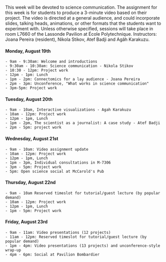 This week will be devoted to science communication. The assignment for this week is for students to produce a 3-minute video based on their project. The video is directed at a general audience, and could incorporate slides, talking heads, animations, or other formats that the students want to experiment with. Unless otherwise specified, sessions will take place in room L7660 of the Lassonde Pavilion at École Polytechnique. Instructors: Joana Pereira (resident), Nikola Stikov, Atef Badji and Agâh Karakuzu.

#### Monday, August 19th
    - 9am - 9:30am: Welcome and introductions
    - 9:30am - 10:30am: Science communication - Nikola Stikov
    - 10:30 - 12pm: Project work
    - 12pm - 1pm: Lunch
    - 1pm - 2pm: Connectomics for a lay audience - Joana Pereira
    - 2pm - 3pm: Unconference, "What works in science communication" 
    - 3pm-5pm: Project work

#### Tuesday, August 20th
    - 9am - 10am, Interactive visualizations - Agah Karakuzu
    - 10am - 12pm: Project work
    - 12pm - 1pm, Lunch
    - 1pm - 2pm, The scientist as a journalist: A case study - Atef Badji
    - 2pm - 5pm: project work

#### Wednesday, August 21st
    - 9am - 10am: Video assignment update
    - 10am - 12pm: Project work
    - 12pm - 1pm, Lunch
    - 1pm - 3pm, Individual consultations in M-7306
    - 3pm - 5pm: Project work
    - 5pm: Open science social at McCarold's Pub

#### Thursday, August 22nd
    - 9am - 10am Reserved timeslot for tutorial/guest lecture (by popular demand)
    - 10am - 12pm: Project work
    - 12pm - 1pm, Lunch
    - 1pm - 5pm: Project work

#### Friday, August 23rd
    - 9am - 11am: Video presentations (12 projects)
    - 11am - 12pm: Reserved timeslot for tutorial/guest lecture (by popular demand)
    - 1pm - 4pm: Video presentations (13 projects) and unconference-style wrap-up
    - 4pm - 6pm: Social at Pavilion Bombardier
